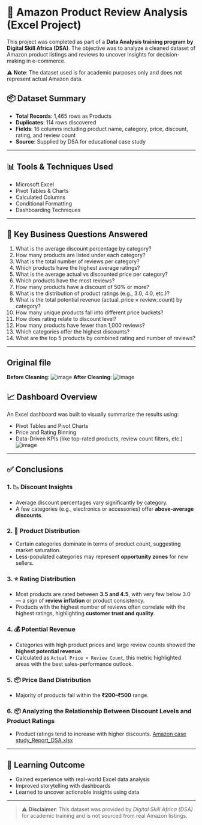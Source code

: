 # 🛒 Amazon Product Review Analysis (Excel Project)

This project was completed as part of a **Data Analysis training program by Digital Skill Africa (DSA)**. The objective was to analyze a cleaned dataset of Amazon product listings and reviews to uncover insights for decision-making in e-commerce.

⚠️ **Note**: The dataset used is for academic purposes only and does not represent actual Amazon data.

## 📦 Dataset Summary
- **Total Records**: 1,465 rows as Products
- **Duplicates**: 114 rows discovered   
- **Fields**: 16 columns including product name, category, price, discount, rating, and review count  
- **Source**: Supplied by DSA for educational case study
---  

## 📊 Tools & Techniques Used
- Microsoft Excel  
- Pivot Tables & Charts  
- Calculated Columns  
- Conditional Formatting  
- Dashboarding Techniques

---

## 🎯 Key Business Questions Answered
1. What is the average discount percentage by category?
2. How many products are listed under each category?
3. What is the total number of reviews per category?
4. Which products have the highest average ratings?
5. What is the average actual vs discounted price per category?
6. Which products have the most reviews?
7. How many products have a discount of 50% or more?
8. What is the distribution of product ratings (e.g., 3.0, 4.0, etc.)?
9. What is the total potential revenue (actual_price × review_count) by category?
10. How many unique products fall into different price buckets?
11. How does rating relate to discount level?
12. How many products have fewer than 1,000 reviews?
13. Which categories offer the highest discounts?
14. What are the top 5 products by combined rating and number of reviews?

---
## Original file 
**Before Cleaning**: ![image](https://github.com/user-attachments/assets/cdb96ac5-84e9-4a56-a13b-c93fd6cd4824)
**After Cleaning**: ![image](https://github.com/user-attachments/assets/9d58fddf-3eff-45f8-b903-b88179b7da1d)


## 📈 Dashboard Overview
An Excel dashboard was built to visually summarize the results using:
- Pivot Tables and Pivot Charts
- Price and Rating Binning
- Data-Driven KPIs (like top-rated products, review count filters, etc.)
![image](https://github.com/user-attachments/assets/d430cf40-0e7d-4802-bc1a-4b67c5dbbb59)
---

## ✅ Conclusions
### 1. 📉 Discount Insights
- Average discount percentages vary significantly by category.
- A few categories (e.g., electronics or accessories) offer **above-average discounts**.
### 2. 🧮 Product Distribution
- Certain categories dominate in terms of product count, suggesting market saturation.
- Less-populated categories may represent **opportunity zones** for new sellers.

### 3. ⭐ Rating Distribution
- Most products are rated between **3.5 and 4.5**, with very few below 3.0 — a sign of **review inflation** or product consistency.
- Products with the highest number of reviews often correlate with the highest ratings, highlighting **customer trust and quality**.

### 4. 💰 Potential Revenue
- Categories with high product prices and large review counts showed the **highest potential revenue**.
- Calculated as `Actual Price × Review Count`, this metric highlighted areas with the best sales-performance outlook.

### 5. 📦 Price Band Distribution
- Majority of products fall within the **₹200–₹500** range.

### 6. 📦 Analyzing the Relationship Between Discount Levels and Product Ratings
- Product ratings tend to increase with higher discounts.
[Amazon case study_Report_DSA.xlsx](https://github.com/user-attachments/files/21092541/Amazon.case.study_Report_DSA.xlsx)

---

## 🧠 Learning Outcome
- Gained experience with real-world Excel data analysis
- Improved storytelling with dashboards
- Learned to uncover actionable insights using data

---

> ⚠️ **Disclaimer**: This dataset was provided by *Digital Skill Africa (DSA)* for academic training and is not sourced from real Amazon listings.


